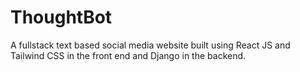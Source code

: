 # ThoughtBot
A fullstack text based social media website built using React JS and Tailwind CSS in the front end and Django in the backend.

